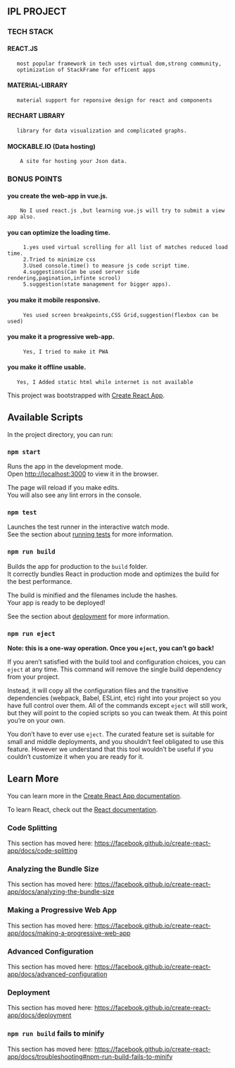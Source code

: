 ## IPL PROJECT
  
### TECH STACK
      
#### REACT.JS
       most popular framework in tech uses virtual dom,strong community,
       optimization of StackFrame for efficent apps
####  MATERIAL-LIBRARY
       material support for reponsive design for react and components
####  RECHART LIBRARY
       library for data visualization and complicated graphs.  
####  MOCKABLE.IO (Data hosting)
        A site for hosting your Json data.

### BONUS POINTS
  #### you create the web-app in vue.js.
        No I used react.js ,but learning vue.js will try to submit a view app also.
  #### you can optimize the loading time.
         1.yes used virtual scrolling for all list of matches reduced load time.
         2.Tried to minimize css
         3.Used console.time() to measure js code script time.
         4.suggestions(Can be used server side rendering,pagination,infinte scrool)
         5.suggestion(state management for bigger apps).
  ####  you make it mobile responsive.
         Yes used screen breakpoints,CSS Grid,suggestion(flexbox can be used)  
  #### you make it a progressive web-app.
         Yes, I tried to make it PWA      
  #### you make it offline usable.
       Yes, I Added static html while internet is not available
       

        
         

This project was bootstrapped with [Create React App](https://github.com/facebook/create-react-app).

## Available Scripts

In the project directory, you can run:

### `npm start`

Runs the app in the development mode.<br />
Open [http://localhost:3000](http://localhost:3000) to view it in the browser.

The page will reload if you make edits.<br />
You will also see any lint errors in the console.

### `npm test`

Launches the test runner in the interactive watch mode.<br />
See the section about [running tests](https://facebook.github.io/create-react-app/docs/running-tests) for more information.

### `npm run build`

Builds the app for production to the `build` folder.<br />
It correctly bundles React in production mode and optimizes the build for the best performance.

The build is minified and the filenames include the hashes.<br />
Your app is ready to be deployed!

See the section about [deployment](https://facebook.github.io/create-react-app/docs/deployment) for more information.

### `npm run eject`

**Note: this is a one-way operation. Once you `eject`, you can’t go back!**

If you aren’t satisfied with the build tool and configuration choices, you can `eject` at any time. This command will remove the single build dependency from your project.

Instead, it will copy all the configuration files and the transitive dependencies (webpack, Babel, ESLint, etc) right into your project so you have full control over them. All of the commands except `eject` will still work, but they will point to the copied scripts so you can tweak them. At this point you’re on your own.

You don’t have to ever use `eject`. The curated feature set is suitable for small and middle deployments, and you shouldn’t feel obligated to use this feature. However we understand that this tool wouldn’t be useful if you couldn’t customize it when you are ready for it.

## Learn More

You can learn more in the [Create React App documentation](https://facebook.github.io/create-react-app/docs/getting-started).

To learn React, check out the [React documentation](https://reactjs.org/).

### Code Splitting

This section has moved here: https://facebook.github.io/create-react-app/docs/code-splitting

### Analyzing the Bundle Size

This section has moved here: https://facebook.github.io/create-react-app/docs/analyzing-the-bundle-size

### Making a Progressive Web App

This section has moved here: https://facebook.github.io/create-react-app/docs/making-a-progressive-web-app

### Advanced Configuration

This section has moved here: https://facebook.github.io/create-react-app/docs/advanced-configuration

### Deployment

This section has moved here: https://facebook.github.io/create-react-app/docs/deployment

### `npm run build` fails to minify

This section has moved here: https://facebook.github.io/create-react-app/docs/troubleshooting#npm-run-build-fails-to-minify
